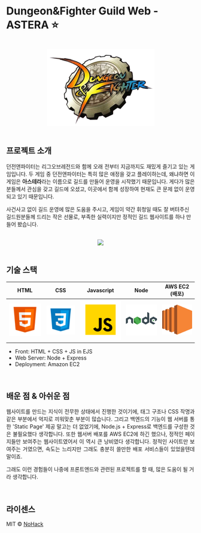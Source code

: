# Dungeon&Fighter Guild Web - ASTERA ⭐️

<p align="center">
  <br>
  <img src="./images/intro.png">
  <br>
  <br>
</p>

## 프로젝트 소개

<p align="justify">
던전앤파이터는 리그오브레전드와 함께 오래 전부터 지금까지도 재밌게 즐기고 있는 게임입니다. 두 게임 중 던전앤파이터는 특히 많은 애정을 갖고 플레이하는데, 왜냐하면 이 게임은 <b>아스테라</b>라는 이름으로 길드를 만들어 운영을 시작했기 때문입니다. 게다가 많은 분들께서 관심을 갖고 길드에 오셨고, 이곳에서 함께 성장하여 현재도 큰 문제 없이 운영되고 있기 때문입니다.

사건사고 없이 길드 운영에 많은 도움을 주시고, 게임이 약간 휘청일 때도 잘 버텨주신 길드원분들께 드리는 작은 선물로, 부족한 실력이지만 정적인 길드 웹사이트를 하나 만들어 봤습니다.

</p>

<p align="center">
  <br>
  <img src="./images/sample.gif">
  <br>
  <br>
</p>

## 기술 스택

|            HTML            |           CSS            |           Javascript           |             Node             |      AWS EC2 (배포)      |
| :------------------------: | :----------------------: | :----------------------------: | :--------------------------: | :----------------------: |
| ![html](./images/html.svg) | ![css](./images/css.svg) | ![js](./images/javascript.svg) | ![node](./images/nodejs.svg) | ![ec2](./images/ec2.svg) |

- Front: HTML + CSS + JS in EJS
- Web Server: Node + Express
- Deployment: Amazon EC2

<br>

## 배운 점 & 아쉬운 점

<p align="justify">
웹사이트를 만드는 지식이 전무한 상태에서 진행한 것이기에, 태그 구조나 CSS 작명과 같은 부분에서 억지로 끼워맞춘 부분이 많습니다. 그리고 백엔드의 기능이 웹 서버를 통한 'Static Page' 제공 말고는 더 없었기에, Node.js + Express로 백엔드를 구성한 것은 불필요했다 생각합니다. 또한 웹서버 배포를 AWS EC2에 하긴 했으나, 정적인 페이지들만 보여주는 웹사이트였어서 이 역시 큰 낭비였다 생각합니다. 정적인 사이트만 보여주는 거였으면, 속도는 느리지만 그래도 충분히 쓸만한 배포 서비스들이 있었을텐데 말이죠.

그래도 이런 경험들이 나중에 프론트엔드와 관련된 프로젝트를 할 때, 많은 도움이 될 거라 생각합니다.

</p>

<br>

## 라이센스

MIT &copy; [NoHack](mailto:lbjp114@gmail.com)
